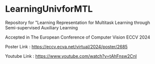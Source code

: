 # LearningUnivforMTL
Repository for "Learning Representation for Multitask Learning through Semi-supervised Auxiliary Learning 

Accepted in The European Conference of Computer Vision ECCV 2024

Poster Link : https://eccv.ecva.net/virtual/2024/poster/2685

Youtube Link : https://www.youtube.com/watch?v=tAhFnsw2CnI
